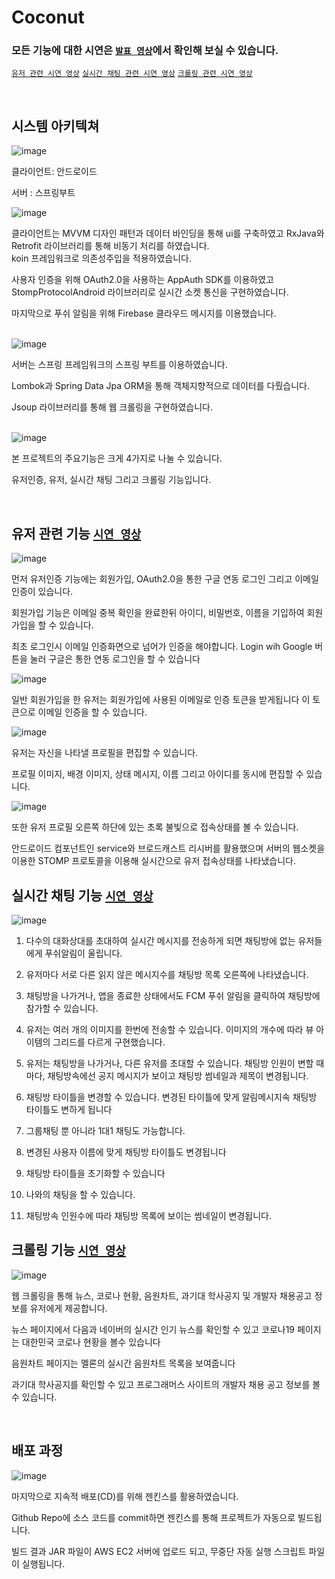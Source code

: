# Coconut

### 모든 기능에 대한 시연은 [`발표 영상`](https://youtu.be/2taqqWY0Bdc)에서 확인해 보실 수 있습니다.
[`유저 관련 시연 영상`](https://www.youtube.com/watch?v=ngwVsvab2PI&list=PLRGgNhwOtJjx99T9o_LDysjJ6lMGxnAtE) 
[`실시간 채팅 관련 시연 영상`](https://www.youtube.com/playlist?list=PLRGgNhwOtJjyYf3EPLU7s5ufFJwA6coUI) 
[`크롤링 관련 시연 영상`](https://www.youtube.com/playlist?list=PLRGgNhwOtJjxCcFCmkz3JM7p_KKjjytCQ) 

<br/>

## 시스템 아키텍쳐

![image](https://user-images.githubusercontent.com/44316546/159029390-202ea8bf-21f2-4a0d-8fff-276c33564105.png)

클라이언트: 안드로이드  

서버 : 스프링부트
<br/>

![image](https://user-images.githubusercontent.com/44316546/159029466-644304f8-47c9-42f7-83bf-37c7bb25f24a.png)

클라이언트는 MVVM 디자인 패턴과 데이터 바인딩을 통해 ui를 구축하였고 RxJava와 Retrofit 라이브러리를 통해 비동기 처리를 하였습니다.  
koin 프레임워크로 의존성주입을 적용하였습니다.  

사용자 인증을 위해 OAuth2.0을 사용하는 AppAuth SDK를 이용하였고 StompProtocolAndroid 라이브러리로 실시간 소켓 통신을 구현하였습니다. 

마지막으로 푸쉬 알림을 위해 Firebase 클라우드 메시지를 이용했습니다.  
<br/>

![image](https://user-images.githubusercontent.com/44316546/159029553-7858a15e-6281-4090-8f93-07115b35f805.png)

서버는 스프링 프레임워크의 스프링 부트를 이용하였습니다.  

Lombok과 Spring Data Jpa ORM을 통해 객체지향적으로 데이터를 다뤘습니다. 

Jsoup 라이브러리를 통해 웹 크롤링을 구현하였습니다.  
<br/>

![image](https://user-images.githubusercontent.com/44316546/159029743-c900a5aa-216c-45f7-b74d-afed006a0a2e.png)

본 프로젝트의 주요기능은 크게 4가지로 나눌 수 있습니다.

유저인증, 유저, 실시간 채팅 그리고 크롤링 기능입니다.

<br/>

## 유저 관련 기능 [`시연 영상`](https://www.youtube.com/watch?v=ngwVsvab2PI&list=PLRGgNhwOtJjx99T9o_LDysjJ6lMGxnAtE)

![image](https://user-images.githubusercontent.com/44316546/159029883-811c0d8c-9354-4df3-bada-1ef843a73d6d.png)

먼저 유저인증 기능에는
회원가입, OAuth2.0을 통한 구글 연동 로그인
그리고 이메일 인증이 있습니다. 

회원가입 기능은
이메일 중복 확인을 완료한뒤
아이디, 비밀번호, 이름을 기입하여 회원가입을 할 수 있습니다.

최초 로그인시 이메일 인증화면으로 넘어가 인증을 해야합니다.
Login wih Google 버튼을 눌러
구글은 통한 연동 로그인을 할 수 있습니다


![image](https://user-images.githubusercontent.com/44316546/159029901-bdc9729c-7a7e-41ac-ab77-c047b0211ceb.png)

일반 회원가입을 한 유저는
회원가입에 사용된 이메일로 인증 토큰을 받게됩니다
이 토큰으로 이메일 인증을 할 수 있습니다.

![image](https://user-images.githubusercontent.com/44316546/159029916-a12282b2-2d8b-4904-b380-125b6aa03d79.png)

유저는 자신을 나타낼 프로필을 편집할 수 있습니다.

프로필 이미지, 배경 이미지, 상태 메시지, 이름 
그리고 아이디를 동시에 편집할 수 있습니다.

![image](https://user-images.githubusercontent.com/44316546/159029929-17ea7751-50a6-4206-a2bb-eef321ef9a0d.png)

또한 
유저 프로필 오른쪽 하단에 있는 초록 불빛으로
접속상태를 볼 수 있습니다.

안드로이드 컴포넌트인 service와 브로드캐스트 리시버를 활용했으며
서버의 웹소켓을 이용한 STOMP 프로토콜을 이용해 
실시간으로 유저 접속상태를 나타냈습니다.


## 실시간 채팅 기능 [`시연 영상`](https://www.youtube.com/playlist?list=PLRGgNhwOtJjyYf3EPLU7s5ufFJwA6coUI)

![image](https://user-images.githubusercontent.com/44316546/159029942-0abcc540-3eaa-47c5-9eaa-a7feecb3aa71.png)


1. 다수의 대화상대를 초대하여 실시간 메시지를 전송하게 되면 
채팅방에 없는 유저들에게 푸쉬알림이 울립니다.

2. 유저마다 서로 다른 읽지 않은 메시지수를
채팅방 목록 오른쪽에 나타냈습니다.

3. 채팅방을 나가거나, 앱을 종료한 상태에서도
FCM 푸쉬 알림을 클릭하여 채팅방에 참가할 수 있습니다.

4. 유저는 여러 개의 이미지를 한번에 전송할 수 있습니다.
이미지의 개수에 따라 뷰 아이템의 그리드를 다르게 구현했습니다.

5. 유저는 채팅방을 나가거나, 다른 유저를 초대할 수 있습니다.
채팅방 인원이 변할 때 마다, 
채팅방속에선 공지 메시지가 보이고
채팅방 썸네일과 제목이 변경됩니다.

6. 채팅방 타이틀을 변경할 수 있습니다.
변경된 타이틀에 맞게 알림메시지속 채팅방 타이틀도 변하게 됩니다

7. 그룹채팅 뿐 아니라 1대1 채팅도 가능합니다.

8. 변경된 사용자 이름에 맞게 채팅방 타이틀도 변경됩니다

9. 채팅방 타이틀을 초기화할 수 있습니다

10. 나와의 채팅을 할 수 있습니다.

11. 채팅방속 인원수에 따라 채팅방 목록에 보이는 
썸네일이 변경됩니다.

## 크롤링 기능 [`시연 영상`](https://www.youtube.com/playlist?list=PLRGgNhwOtJjxCcFCmkz3JM7p_KKjjytCQ)

![image](https://user-images.githubusercontent.com/44316546/159029948-4a0dd9d5-9a42-4f47-a766-85d2851378a6.png)

웹 크롤링을 통해
뉴스, 코로나 현황, 음원차트, 과기대 학사공지 및 개발자 채용공고 정보를 
유저에게 제공합니다.

뉴스 페이지에서
다음과 네이버의 실시간 인기 뉴스를 확인할 수 있고
코로나19 페이지는
대한민국 코로나 현황을 볼수 있습니다

음원차트 페이지는
멜론의 실시간 음원차트 목록을 보여줍니다

과기대 학사공지를 확인할 수 있고
프로그래머스 사이트의 개발자 채용 공고 정보를 볼수 있습니다.

<br/>

## 배포 과정

![image](https://user-images.githubusercontent.com/44316546/159030186-11c9b1b7-96a4-4a2e-93eb-9a04ea1a6974.png)

마지막으로 지속적 배포(CD)를 위해 젠킨스를 활용하였습니다. 

Github Repo에 소스 코드를 commit하면 젠킨스를 통해 프로젝트가 자동으로 빌드됩니다.  

빌드 결과 JAR 파일이 AWS EC2 서버에 업로드 되고, 무중단 자동 실행 스크립트 파일이 실행됩니다.
